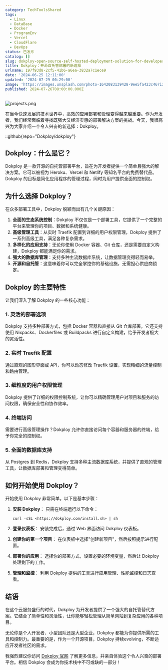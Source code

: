 ```yaml
---
category: TechToolsShared
tags:
  - Linux
  - DataBase
  - Docker
  - ProgramEnv
  - Vercel
  - CloudFlare
  - DevOps
status: 已发布
catalog: []
slug: dokploy-open-source-self-hosted-deployment-solution-for-developers
title: Dokploy：开源自托管部署的新选择
urlname: 197f93d8-2cf5-41b6-a6ea-3832a7c1ece9
date: '2024-06-25 12:11:00'
updated: '2024-07-29 00:29:00'
image: 'https://images.unsplash.com/photo-1642083139428-9ee5fa423c46?ixlib=rb-4.0.3&q=85&fm=jpg&crop=entropy&cs=srgb'
published: 2024-07-26T08:00:00.000Z
---
```


![projects.png](https://prod-files-secure.s3.us-west-2.amazonaws.com/5d24fe63-e567-4804-86f9-9fdc62e13082/adfdc1fe-2109-46ac-9ad4-f50e8631f20c/projects.png?X-Amz-Algorithm=AWS4-HMAC-SHA256&X-Amz-Content-Sha256=UNSIGNED-PAYLOAD&X-Amz-Credential=ASIAZI2LB4662FRTTRXF%2F20250320%2Fus-west-2%2Fs3%2Faws4_request&X-Amz-Date=20250320T053808Z&X-Amz-Expires=3600&X-Amz-Security-Token=IQoJb3JpZ2luX2VjEC0aCXVzLXdlc3QtMiJGMEQCIFe2baSYOcp1JM269CSFfp5IUXGM2PYIpAREcxQ3pzBzAiBzVDslQl7rnY1%2Bpfygw5ilm%2BcTlKUaz89AHnlqlHIwTiqIBAiG%2F%2F%2F%2F%2F%2F%2F%2F%2F%2F8BEAAaDDYzNzQyMzE4MzgwNSIMCM1NU7rNa4w2GS3gKtwDNsxuAo9e1jysR5IbeT%2FOLZWsRQMuTHQ9nuKcJtxmg42%2Bj9ev8gBgF70Hm2NAd7b0GTDztGGA7aC0e4u5E5GKZ4KpwQr%2FN9wj3AYmXGgasvc25UCV%2FDAHHgZWOd4QAsjE99Plbx966Yw9d%2BYWSWIrfH9tDmOYz1T9nfQLscEzufpynQeDKvlo5Vl1iQb8yo%2BTLNAnpp1W6tNu%2B%2FMsUHc8A%2FjMGTUxlO5o%2F1WxqXS1MXFuivTDcuNtTOP%2BzVXj%2Bpof10TtaiCsKL1hNWkhqnbZXL%2BsuSVy5z2btZVgoHRdtUD%2B%2BjE%2FBKt9jyDUiqn2oC1H%2FyN002gZcSNkljEkuQmSFCsY78pKNOt437U1cyz4x3EgfDdv3MYJjkMOTzV5qJaZ7FFBju41Rt95FhB2m1ijG4yihNKOtA427Yutf9lSzJI9jhFeLMZrR7wTn%2BXIbZljkDodak5XmvzmjogUEHu1kW2OAWDvPii8BnHogerwZf5O2qXWifCrRwj7miONBqORtJKuz73VrRuS0gJ269Vn08LL5O05LiGE4IY8OtS8eMC%2Fl9mwRmGsi%2F1xP30w53uE0SGcteFD%2F49vwU43i8XCpE4qz0FTRCxoo34HU0ncccuWzzyTTOQnvf%2Bbnq8wmsbuvgY6pgEEwai6RPHdbXLBsML9iKmvIZm775%2BlagqNSu3gRt04v8tabVEvxTjLOhEkFf7tt2vq6mw8bouxqP2OUVcGP3LgZ9FJe2wj9D8SRirRQDG%2BFdbuJr%2B6mjX9%2B9qasa6bC9E3nMcocgJhhoLCdsU94VfkGiqGwa%2Fl6qEVxp1t137nrE%2FtJsnJaWekrp4GUb92htKrbOP1jEdR4%2B%2B9F%2BVNjQ0ci2KaXF0d&X-Amz-Signature=3d1476a8c98df5ab22feded57e7773758b5342cb80c8559ca8d5127b7087c115&X-Amz-SignedHeaders=host&x-id=GetObject)


在当今快速发展的技术世界中，高效的应用部署和管理变得越来越重要。作为开发者，我们经常面临着寻找既强大又经济实惠的部署解决方案的挑战。今天，我很高兴为大家介绍一个令人兴奋的新选择：Dokploy。


::github{repo="Dokploy/dokploy"}


## Dokploy：什么是它？


Dokploy 是一款开源的自托管部署平台，旨在为开发者提供一个简单且强大的解决方案。它可以被视为 Heroku、Vercel 和 Netlify 等知名平台的免费替代品。Dokploy 的目标是简化应用程序的管理过程，同时为用户提供全面的控制权。


## 为什么选择 Dokploy？


在众多部署工具中，Dokploy 脱颖而出有几个关键原因：

1. **全面的生态系统控制**：Dokploy 不仅仅是一个部署工具，它提供了一个完整的平台来管理你的项目、数据和系统健康。
2. **高级管理工具**：从实时 Traefik 配置到详细的用户权限管理，Dokploy 提供了一系列高级工具，满足各种复杂需求。
3. **多样化的应用支持**：无论你使用 Docker 容器、Git 仓库，还是需要自定义构建，Dokploy 都能满足你的需求。
4. **强大的数据库管理**：支持多种主流数据库系统，让数据管理变得轻而易举。
5. **开源和自托管**：这意味着你可以完全掌控你的基础设施，无需担心供应商锁定。

## Dokploy 的主要特性


让我们深入了解 Dokploy 的一些核心功能：


### 1. 灵活的部署选项


Dokploy 支持多种部署方式，包括 Docker 容器和直接从 Git 仓库部署。它还支持使用 Nixpacks、Dockerfiles 或 Buildpacks 进行自定义构建，给予开发者极大的灵活性。


### 2. 实时 Traefik 配置


通过直观的图形界面或 API，你可以动态修改 Traefik 设置，实现精细的流量控制和路由管理。


### 3. 细粒度的用户权限管理


Dokploy 提供了详细的权限控制系统，让你可以精确管理用户对项目和服务的访问权限，确保安全性和协作效率。


### 4. 终端访问


需要进行高级管理操作？Dokploy 允许你直接访问每个容器和服务器的终端，给予你完全的控制权。


### 5. 全面的数据库支持


从 Postgres 到 Redis，Dokploy 支持多种主流数据库系统，并提供了直观的管理工具，让数据库部署和管理变得简单。


## 如何开始使用 Dokploy？


开始使用 Dokploy 非常简单。以下是基本步骤：

1. **安装 Dokploy**：
只需在终端运行以下命令：

    ```plain text
    curl -sSL <https://dokploy.com/install.sh> | sh
    ```

2. **登录仪表板**：
安装完成后，通过 Web 界面访问 Dokploy 仪表板。
3. **创建你的第一个项目**：
在仪表板中选择"创建新项目"，然后按照提示进行配置。
4. **部署你的应用**：
选择你的部署方式，设置必要的环境变量，然后让 Dokploy 处理剩下的工作。
5. **管理和监控**：
利用 Dokploy 提供的工具进行应用管理、性能监控和日志查看。

## 结语


在这个云服务盛行的时代，Dokploy 为开发者提供了一个强大的自托管替代方案。它结合了简单性和灵活性，让你能够轻松管理从简单网站到复杂应用的各种项目。


无论你是个人开发者、小型团队还是大型企业，Dokploy 都能为你提供所需的工具和控制力。最重要的是，作为一个开源项目，Dokploy 持续evolving，不断适应开发者社区的需求。


我强烈建议你访问 [Dokploy 官网](https://dokploy.com/) 了解更多信息，并亲自体验这个令人兴奋的部署平台。相信 Dokploy 会成为你技术栈中不可或缺的一部分！

